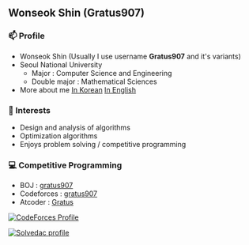 ## Wonseok Shin (Gratus907)
### 📫 Profile
- Wonseok Shin (Usually I use username **Gratus907** and it's variants)
- Seoul National University
  - Major : Computer Science and Engineering
  - Double major : Mathematical Sciences
- More about me [In Korean](https://gratus907.github.io/about-me/) [In English](https://gratus907.github.io/about-me/eng/)

### 🤔 Interests
- Design and analysis of algorithms
- Optimization algorithms
- Enjoys problem solving / competitive programming

### 💻 Competitive Programming
- BOJ : [gratus907](https://www.acmicpc.net/user/gratus907)
- Codeforces : [gratus907](https://codeforces.com/profile/gratus907)
- Atcoder : [Gratus](https://atcoder.jp/users/Gratus)

[![CodeForces Profile](http://cf.leed.at/?id=gratus907)](https://codeforces.com/profile/gratus907)

[![Solvedac profile](http://mazassumnida.wtf/api/v2/generate_badge?boj=gratus907)](https://solved.ac/profile/gratus907)

